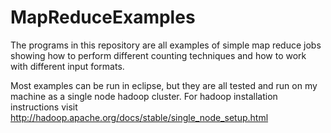 MapReduceExamples
=================

The programs in this repository are all examples of simple map reduce jobs showing how to perform different counting techniques and how to work with different input formats.

Most examples can be run in eclipse, but they are all tested and run on my machine as a single node hadoop cluster. For hadoop installation instructions visit http://hadoop.apache.org/docs/stable/single_node_setup.html
